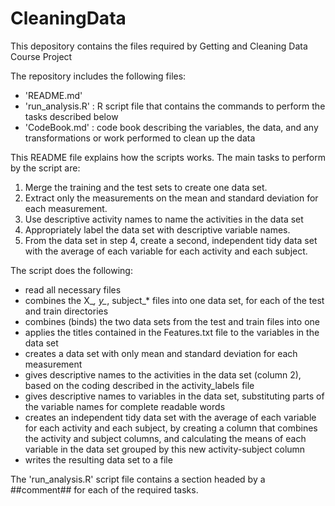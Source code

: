 # CleaningData
This depository contains the files required by Getting and Cleaning Data Course Project

The repository includes the following files:
- 'README.md'
- 'run_analysis.R' : R script file that contains the commands to perform the tasks described below
- 'CodeBook.md' : code book describing the variables, the data, and any transformations or work performed to clean up the data

This README file explains how the scripts works. 
The main tasks to perform by the script are:
1. Merge the training and the test sets to create one data set.
2. Extract only the measurements on the mean and standard deviation for each measurement.
3. Use descriptive activity names to name the activities in the data set
4. Appropriately label the data set with descriptive variable names.
5. From the data set in step 4, create a second, independent tidy data set with the average of each variable for each activity and each subject.

The script does the following:
- read all necessary files
- combines the X_*, y_*, subject_* files into one data set, for each of the test and train directories
- combines (binds) the two data sets from the test and train files into one
- applies the titles contained in the Features.txt file to the variables in the data set
- creates a data set with only mean and standard deviation for each measurement
- gives descriptive names to the activities in the data set (column 2), based on the coding described in the activity_labels file
- gives descriptive names to variables in the data set, substituting parts of the variable names for complete readable words
- creates an independent tidy data set with the average of each variable for each activity and each subject, by creating a column that combines the activity and subject columns,
  and calculating the means of each variable in the data set grouped by this new activity-subject column
- writes the resulting data set to a file

The 'run_analysis.R' script file contains a section headed by a ##comment## for each of the required tasks.
